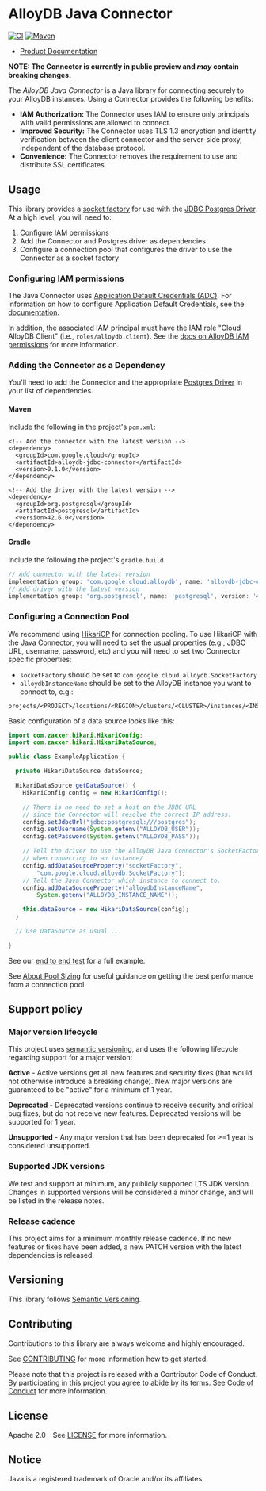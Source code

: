 # AlloyDB Java Connector

[![CI][ci-badge]][ci-build]
[![Maven][maven-version-image]][maven-version-link]

[ci-badge]: https://github.com/GoogleCloudPlatform/alloydb-java-connector/actions/workflows/ci.yaml/badge.svg?event=push
[ci-build]: https://github.com/GoogleCloudPlatform/alloydb-java-connector/actions/workflows/ci.yaml?query=event%3Apush+branch%3Amain
[maven-version-image]: https://img.shields.io/maven-central/v/com.google.cloud/alloydb-jdbc-connector.svg
[maven-version-link]: https://central.sonatype.com/artifact/com.google.cloud/alloydb-jdbc-connector/0.1.0

- [Product Documentation](https://cloud.google.com/alloydb/docs)

**NOTE: The Connector is currently in public preview and *may* contain breaking
changes.**

The _AlloyDB Java Connector_ is a Java library for connecting securely to your
AlloyDB instances. Using a Connector provides the following benefits:

* **IAM Authorization:** The Connector uses IAM to ensure only principals with valid
  permissions are allowed to connect.
* **Improved Security:** The Connector uses TLS 1.3 encryption and
  identity verification between the client connector and the server-side proxy,
  independent of the database protocol.
* **Convenience:** The Connector removes the requirement to use and distribute SSL
  certificates.

## Usage

This library provides a [socket factory][socket-factory] for use with the
[JDBC Postgres Driver][postgres-driver]. At a high level, you will need to:

1. Configure IAM permissions
1. Add the Connector and Postgres driver as dependencies
1. Configure a connection pool that configures the driver to use the Connector
   as a socket factory

[socket-factory]: https://docs.oracle.com/javase/8/docs/api/javax/net/SocketFactory.html
[postgres-driver]: https://jdbc.postgresql.org/

### Configuring IAM permissions

The Java Connector uses [Application Default Credentials (ADC)][adc]. For
information on how to configure Application Default Credentials, see the
[documentation][set-adc].

In addition, the associated IAM principal must have the IAM role "Cloud AlloyDB
Client" (i.e., `roles/alloydb.client`). See the [docs on AlloyDB IAM permissions][iam-docs]
for more information.

[adc]: https://cloud.google.com/docs/authentication/application-default-credentials
[set-adc]: https://cloud.google.com/docs/authentication/provide-credentials-adc
[iam-docs]: https://cloud.google.com/alloydb/docs/reference/iam-roles-permissions#roles

### Adding the Connector as a Dependency

You'll need to add the Connector and the appropriate [Postgres Driver][pg-driver] in your
list of dependencies.

[pg-driver]: https://mvnrepository.com/artifact/org.postgresql/postgresql

#### Maven

Include the following in the project's `pom.xml`:

```maven-pom
<!-- Add the connector with the latest version -->
<dependency>
  <groupId>com.google.cloud</groupId>
  <artifactId>alloydb-jdbc-connector</artifactId>
  <version>0.1.0</version>
</dependency>

<!-- Add the driver with the latest version -->
<dependency>
  <groupId>org.postgresql</groupId>
  <artifactId>postgresql</artifactId>
  <version>42.6.0</version>
</dependency>
```

#### Gradle

Include the following the project's `gradle.build`

```gradle
// Add connector with the latest version
implementation group: 'com.google.cloud.alloydb', name: 'alloydb-jdbc-connector', version: '0.1.0'
// Add driver with the latest version
implementation group: 'org.postgresql', name: 'postgresql', version: '42.6.0'
```

### Configuring a Connection Pool

We recommend using [HikariCP][] for connection pooling. To use HikariCP with
the Java Connector, you will need to set the usual properties (e.g., JDBC URL,
username, password, etc) and you will need to set two Connector specific
properties:

[HikariCP]: https://github.com/brettwooldridge/HikariCP

- `socketFactory` should be set to `com.google.cloud.alloydb.SocketFactory`
- `alloydbInstanceName` should be set to the AlloyDB instance you want to
  connect to, e.g.:
```
projects/<PROJECT>/locations/<REGION>/clusters/<CLUSTER>/instances/<INSTANCE>
```

Basic configuration of a data source looks like this:

``` java
import com.zaxxer.hikari.HikariConfig;
import com.zaxxer.hikari.HikariDataSource;

public class ExampleApplication {

  private HikariDataSource dataSource;

  HikariDataSource getDataSource() {
    HikariConfig config = new HikariConfig();

    // There is no need to set a host on the JDBC URL
    // since the Connector will resolve the correct IP address.
    config.setJdbcUrl("jdbc:postgresql:///postgres");
    config.setUsername(System.getenv("ALLOYDB_USER"));
    config.setPassword(System.getenv("ALLOYDB_PASS"));

    // Tell the driver to use the AlloyDB Java Connector's SocketFactory
    // when connecting to an instance/
    config.addDataSourceProperty("socketFactory",
        "com.google.cloud.alloydb.SocketFactory");
    // Tell the Java Connector which instance to connect to.
    config.addDataSourceProperty("alloydbInstanceName",
        System.getenv("ALLOYDB_INSTANCE_NAME"));

    this.dataSource = new HikariDataSource(config);
  }

  // Use DataSource as usual ...

}
```

See our [end to end test][e2e] for a full example.

See [About Pool Sizing][pool-sizing] for useful guidance on getting the best
performance from a connection pool.

[e2e]: https://github.com/GoogleCloudPlatform/alloydb-java-connector/blob/main/alloydb-jdbc-connector/src/test/java/com/google/cloud/alloydb/ITSocketFactoryTest.java
[pool-sizing]: https://github.com/brettwooldridge/HikariCP/wiki/About-Pool-Sizing

## Support policy

### Major version lifecycle

This project uses [semantic versioning](https://semver.org/), and uses the
following lifecycle regarding support for a major version:

**Active** - Active versions get all new features and security fixes (that
would not otherwise introduce a breaking change). New major versions are
guaranteed to be "active" for a minimum of 1 year.

**Deprecated** - Deprecated versions continue to receive security and critical
bug fixes, but do not receive new features. Deprecated versions will be
supported for 1 year.

**Unsupported** - Any major version that has been deprecated for >=1 year is
considered unsupported.

### Supported JDK versions

We test and support at minimum, any publicly supported LTS JDK version.
Changes in supported versions will be considered a minor change, and will be
listed in the release notes.

### Release cadence

This project aims for a minimum monthly release cadence. If no new
features or fixes have been added, a new PATCH version with the latest
dependencies is released.

## Versioning

This library follows [Semantic Versioning](http://semver.org/).

## Contributing

Contributions to this library are always welcome and highly encouraged.

See [CONTRIBUTING][contributing] for more information how to get started.

[contributing]: CONTRIBUTING.md

Please note that this project is released with a Contributor Code of Conduct. By participating in
this project you agree to abide by its terms. See [Code of Conduct][code-of-conduct] for more
information.

[code-of-conduct]: CODE_OF_CONDUCT.md

## License

Apache 2.0 - See [LICENSE][license] for more information.

[license]: LICENSE

## Notice

Java is a registered trademark of Oracle and/or its affiliates.
